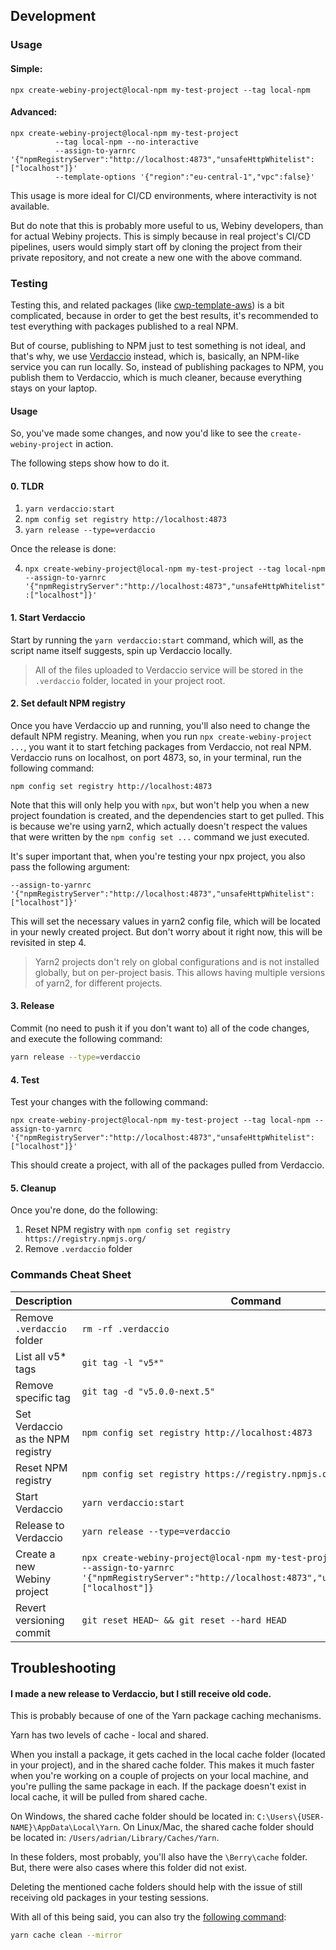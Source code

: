 ## Development

### Usage

#### Simple:

```
npx create-webiny-project@local-npm my-test-project --tag local-npm
```

#### Advanced:

```
npx create-webiny-project@local-npm my-test-project
          --tag local-npm --no-interactive
          --assign-to-yarnrc '{"npmRegistryServer":"http://localhost:4873","unsafeHttpWhitelist":["localhost"]}'
          --template-options '{"region":"eu-central-1","vpc":false}'
```

This usage is more ideal for CI/CD environments, where interactivity is not available.

But do note that this is probably more useful to us, Webiny developers, than for actual Webiny projects. This is simply
because in real project's CI/CD pipelines, users would simply start off by cloning the project from their private
repository, and not create a new one with the above command.

### Testing
Testing this, and related packages (like [cwp-template-aws](./../cwp-template-aws)) is a bit complicated, because in
order to get the best results, it's recommended to test everything with packages published to a real NPM.

But of course, publishing to NPM just to test something is not ideal, and that's why, we
use [Verdaccio](https://verdaccio.org/) instead, which is, basically, an NPM-like service you can run locally. So,
instead of publishing packages to NPM, you publish them to Verdaccio, which is much cleaner, because everything stays on
your laptop.

#### Usage

So, you've made some changes, and now you'd like to see the `create-webiny-project` in action.

The following steps show how to do it.

#### 0. TLDR

1. `yarn verdaccio:start`
2. `npm config set registry http://localhost:4873`
3. `yarn release --type=verdaccio`

Once the release is done:

4. `npx create-webiny-project@local-npm my-test-project --tag local-npm --assign-to-yarnrc '{"npmRegistryServer":"http://localhost:4873","unsafeHttpWhitelist":["localhost"]}'`

#### 1. Start Verdaccio

Start by running the `yarn verdaccio:start` command, which will, as the script name itself suggests, spin up Verdaccio
locally.

> All of the files uploaded to Verdaccio service will be stored in the `.verdaccio` folder, located in your project
> root.

#### 2. Set default NPM registry

Once you have Verdaccio up and running, you'll also need to change the default NPM registry. Meaning, when you
run `npx create-webiny-project ...`, you want it to start fetching packages from Verdaccio, not real NPM. Verdaccio runs
on localhost, on port 4873, so, in your terminal, run the following command:

```
npm config set registry http://localhost:4873
```

Note that this will only help you with `npx`, but won't help you when a new project foundation is created, and the
dependencies start to get pulled. This is because we're using yarn2, which actually doesn't respect the values that were
written by the `npm config set ...` command we just executed.

It's super important that, when you're testing your npx project, you also pass the following argument:

```
--assign-to-yarnrc '{"npmRegistryServer":"http://localhost:4873","unsafeHttpWhitelist":["localhost"]}'
```

This will set the necessary values in yarn2 config file, which will be located in your newly created project. But don't
worry about it right now, this will be revisited in step 4.

> Yarn2 projects don't rely on global configurations and is not installed globally, but on per-project basis. This
> allows having multiple versions of yarn2, for different projects.

#### 3. Release

Commit (no need to push it if you don't want to) all of the code changes, and execute the following command:

```bash
yarn release --type=verdaccio
```

#### 4. Test

Test your changes with the following command:

```
npx create-webiny-project@local-npm my-test-project --tag local-npm --assign-to-yarnrc '{"npmRegistryServer":"http://localhost:4873","unsafeHttpWhitelist":["localhost"]}'
```

This should create a project, with all of the packages pulled from Verdaccio.

#### 5. Cleanup

Once you're done, do the following:

1. Reset NPM registry with `npm config set registry https://registry.npmjs.org/`
2. Remove `.verdaccio` folder

### Commands Cheat Sheet

| Description                       | Command                                                                                                                                                                     |
|-----------------------------------|-----------------------------------------------------------------------------------------------------------------------------------------------------------------------------|
| Remove `.verdaccio` folder        | `rm -rf .verdaccio`                                                                                                                                                         |
| List all v5\* tags                | `git tag -l "v5*"`                                                                                                                                                          |
| Remove specific tag               | `git tag -d "v5.0.0-next.5"`                                                                                                                                                |
| Set Verdaccio as the NPM registry | `npm config set registry http://localhost:4873`                                                                                                                             |
| Reset NPM registry                | `npm config set registry https://registry.npmjs.org/`                                                                                                                       |
| Start Verdaccio                   | `yarn verdaccio:start`                                                                                                                                                      |
| Release to Verdaccio              | `yarn release --type=verdaccio`                                                                                                                                             |                                                                                                                                 |
| Create a new Webiny project       | `npx create-webiny-project@local-npm my-test-project --tag local-npm --assign-to-yarnrc '{"npmRegistryServer":"http://localhost:4873","unsafeHttpWhitelist":["localhost"]}` |
| Revert versioning commit          | `git reset HEAD~ && git reset --hard HEAD`                                                                                                                                  |

## Troubleshooting

#### I made a new release to Verdaccio, but I still receive old code.

This is probably because of one of the Yarn package caching mechanisms.

Yarn has two levels of cache - local and shared.

When you install a package, it gets cached in the local cache folder (located in your project), and in the shared cache
folder. This makes it much faster when you're working on a couple of projects on your local machine, and you're pulling
the same package in each. If the package doesn't exist in local cache, it will be pulled from shared cache.

On Windows, the shared cache folder should be located in: `C:\Users\{USER-NAME}\AppData\Local\Yarn`.
On Linux/Mac, the shared cache folder should be located in: `/Users/adrian/Library/Caches/Yarn`.

In these folders, most probably, you'll also have the `\Berry\cache` folder. But, there were also cases where this
folder did not exist.

Deleting the mentioned cache folders should help with the issue of still receiving old packages in your testing
sessions.

With all of this being said, you can also try
the [following command](https://yarnpkg.com/features/offline-cache#cleaning-the-cache):

```bash
yarn cache clean --mirror
````
